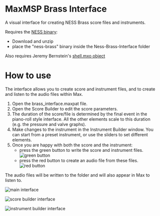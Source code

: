 # MaxMSP Brass Interface
A visual interface for creating NESS Brass score files and instruments. 

Requires the [NESS binary](http://www.ness.music.ed.ac.uk/music-and-tools/releases):
- Download and unzip
- place the "ness-brass" binary inside the Ness-Brass-Interface folder

Also requires Jeremy Bernstein's [shell.mxo object](https://github.com/jeremybernstein/shell/releases/tag/1.0b2)

# How to use

The interface allows you to create score and instrument files, and to create and listen to the audio files within Max.

1. Open the brass_interface.maxpat file.
2. Open the Score Builder to edit the score parameters.
3. The duration of the score/file is determined by the final event in the piano-roll style interface. All the other elements scale to this duration (e.g. the pressure and valve graphs).
4. Make changes to the instrument in the Instrument Builder window. You can start from a preset instrument, or use the sliders to set different elements.
5. Once you are happy with both the score and the instrument: 
    - press the green button to write the score and instrument files. ![green button](http://tommudd.co.uk/ness/button_green.png)
    - press the red button to create an audio file from these files. ![red button](http://tommudd.co.uk/ness/button_red.png)

The audio files will be written to the folder and will also appear in Max to listen to.

![main interface](http://tommudd.co.uk/ness/brass_main.png)

![score builder interface](http://tommudd.co.uk/ness/brass_score.png)

![instrument builder interface](http://tommudd.co.uk/ness/brass_instrument.png)
